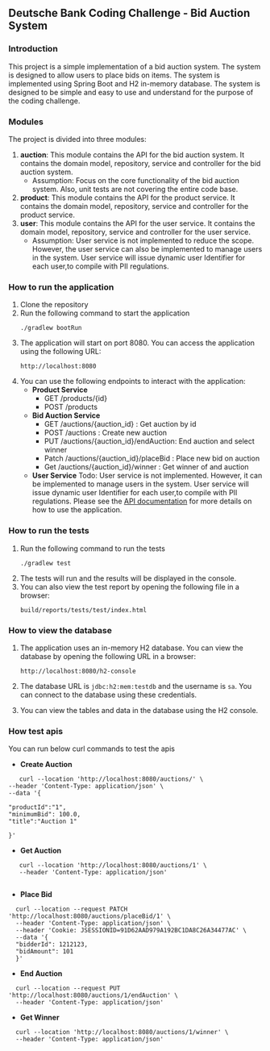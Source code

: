 ## Deutsche Bank Coding Challenge - Bid Auction System 
### Introduction
This project is a simple implementation of a bid auction system. The system is designed to  allow users to place bids on items. The system is implemented using Spring Boot and H2 in-memory database. The system is designed to be simple and easy to use and understand for the purpose of the coding challenge.

### Modules 
The project is divided into three modules:
1. **auction**: This module contains the API for the bid auction system. It contains the domain model, repository, service and controller for the bid auction system.
    - Assumption: Focus on the core functionality of the bid auction system. Also, unit tests are not covering the entire code base.
2. **product**: This module contains the API for the product service. It contains the domain model, repository, service and controller for the product service.
3. **user**: This module contains the API for the user service. It contains the domain model, repository, service and controller for the user service.
    - Assumption: User service is not implemented to reduce the scope. However, the user service can also be implemented to manage users in the system. User service will issue dynamic user Identifier for each user,to compile with PII regulations.

### How to run the application 
1. Clone the repository
2. Run the following command to start the application
    ```
    ./gradlew bootRun
    ```
3. The application will start on port 8080. You can access the application using the following URL:
    ```
    http://localhost:8080
    ```
4. You can use the following endpoints to interact with the application:
    - **Product Service**
        - GET /products/{id}
        - POST /products
    - **Bid Auction Service**
        - GET /auctions/{auction_id} : Get auction by id
        - POST /auctions : Create new auction
        - PUT /auctions/{auction_id}/endAuction: End auction and select winner
        - Patch /auctions/{auction_id}/placeBid : Place new bid on auction 
        - Get /auctions/{auction_id}/winner : Get winner of and auction
    - **User Service**
        Todo: User service is not implemented. However, it can be implemented to manage users in the system. User service will issue dynamic user Identifier for each user,to compile with PII regulations.
    Please see the [API documentation](docs/bidding-api.yaml) for more details on how to use the application.

### How to run the tests
1. Run the following command to run the tests
    ```
    ./gradlew test
    ```
2. The tests will run and the results will be displayed in the console.
3. You can also view the test report by opening the following file in a browser:
    ```
    build/reports/tests/test/index.html
    ```
   
### How to view the database
1. The application uses an in-memory H2 database. You can view the database by opening the following URL in a browser:
    ```
    http://localhost:8080/h2-console
    ```
   
2. The database URL is `jdbc:h2:mem:testdb` and the username is `sa`. You can connect to the database using these credentials.
3. You can view the tables and data in the database using the H2 console.

### How test apis 
   You can run below curl commands to test the apis
   - **Create Auction**
   ```
      curl --location 'http://localhost:8080/auctions/' \
--header 'Content-Type: application/json' \
--data '{

"productId":"1",
"minimumBid": 100.0,
"title":"Auction 1"

}'
   ```
   - **Get Auction**
   ```
      curl --location 'http://localhost:8080/auctions/1' \
      --header 'Content-Type: application/json' 
         
   ```
    
   - **Place Bid**
   ```
     curl --location --request PATCH 'http://localhost:8080/auctions/placeBid/1' \
     --header 'Content-Type: application/json' \
     --header 'Cookie: JSESSIONID=91D62AAD979A192BC1DA8C26A34477AC' \
     --data '{
     "bidderId": 1212123,
     "bidAmount": 101
     }'
   ```
   - **End Auction**
   ```
     curl --location --request PUT 'http://localhost:8080/auctions/1/endAuction' \
     --header 'Content-Type: application/json' 
   ```
   - **Get Winner**
   ```
     curl --location 'http://localhost:8080/auctions/1/winner' \
     --header 'Content-Type: application/json' 
   ```